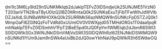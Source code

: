 dm1lc3M6Ly9ld29nSUNKMklqb2dJaklpTEFvZ0lDSndjeUk2SUNJME51VzN0T203anVTN28raTByU0lzQ2lBZ0ltRmtaQ0k2SUNKaExuTjFibTFwWlhJdWVIbDZJaXdLSUNBaWNHOXlkQ0k2SURRMk56azNMQW9nSUNKcFpDSTZJQ0k1WmpOaFl6ZGlNQzFoTVdRd0xUUmlOV0V0WXpjd05TMHdORGs1T0daa1pqRmhNaklpTEFvZ0lDSmhhV1FpT2lBeE5pd0tJQ0FpYm1WMElqb2dJbmR6SWl3S0lDQWlkSGx3WlNJNklDSnViMjVsSWl3S0lDQWlhRzl6ZENJNklDSWlMQW9nSUNKd1lYUm9Jam9nSWk4aUxBb2dJQ0owYkhNaU9pQWlkR3h6SWdwOQ==

